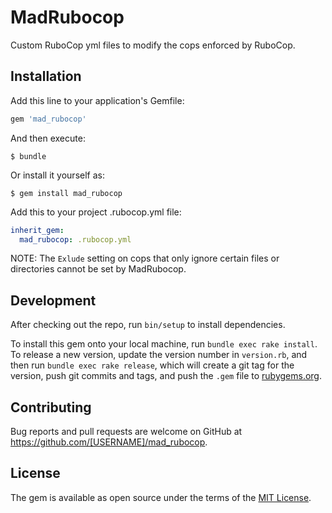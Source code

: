 # MadRubocop

Custom RuboCop yml files to modify the cops enforced by RuboCop.

## Installation

Add this line to your application's Gemfile:

```ruby
gem 'mad_rubocop'
```

And then execute:

    $ bundle

Or install it yourself as:

    $ gem install mad_rubocop

Add this to your project .rubocop.yml file:

```yml
inherit_gem:
  mad_rubocop: .rubocop.yml
```

NOTE: The `Exlude` setting on cops that only ignore certain files or directories cannot be set by MadRubocop.


## Development

After checking out the repo, run `bin/setup` to install dependencies.

To install this gem onto your local machine, run `bundle exec rake install`. To release a new version, update the version number in `version.rb`, and then run `bundle exec rake release`, which will create a git tag for the version, push git commits and tags, and push the `.gem` file to [rubygems.org](https://rubygems.org).

## Contributing

Bug reports and pull requests are welcome on GitHub at https://github.com/[USERNAME]/mad_rubocop.


## License

The gem is available as open source under the terms of the [MIT License](http://opensource.org/licenses/MIT).

